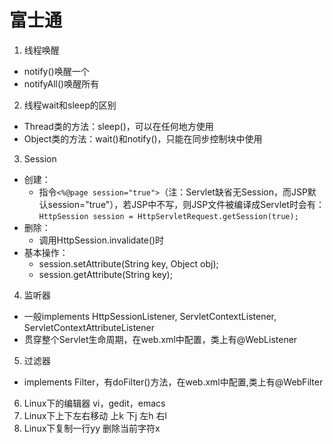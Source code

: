 # 富士通
1. 线程唤醒
* notify()唤醒一个
* notifyAll()唤醒所有
2. 线程wait和sleep的区别
* Thread类的方法：sleep()，可以在任何地方使用
* Object类的方法：wait()和notify()，只能在同步控制块中使用
3. Session
* 创建：
    * 指令`<%@page session="true">`（注：Servlet缺省无Session，而JSP默认session="true"），若JSP中不写，则JSP文件被编译成Servlet时会有：
    `HttpSession session = HttpServletRequest.getSession(true);`
* 删除：
    * 调用HttpSession.invalidate()时
* 基本操作：
    * session.setAttribute(String key, Object obj);
    * session.getAttribute(String key);
4. 监听器
* 一般implements HttpSessionListener, ServletContextListener, ServletContextAttributeListener
* 贯穿整个Servlet生命周期，在web.xml中配置，类上有@WebListener
5. 过滤器
* implements Filter，有doFilter()方法，在web.xml中配置,类上有@WebFilter
6. Linux下的编辑器
   vi，gedit，emacs
7. Linux下上下左右移动
   上k 下j 左h 右l
8. Linux下复制一行yy  删除当前字符x
